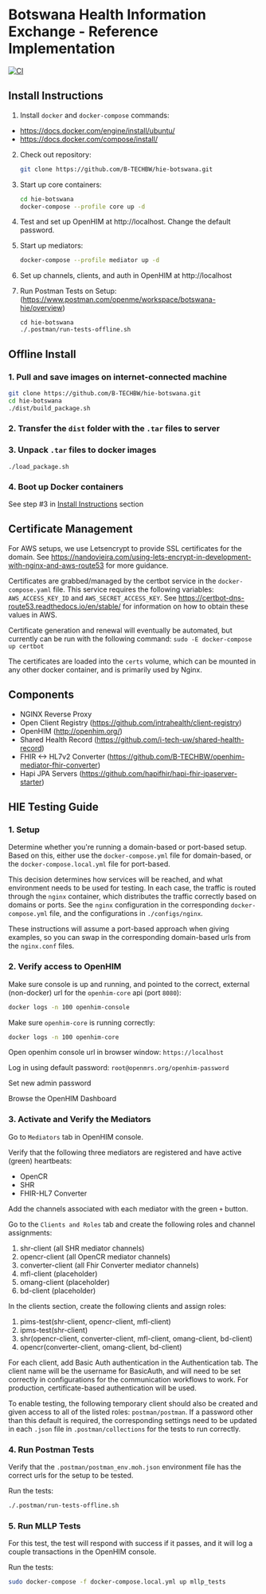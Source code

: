 # Botswana Health Information Exchange - Reference Implementation
[![CI](https://github.com/B-TECHBW/hie-botswana/actions/workflows/main.yml/badge.svg)](https://github.com/B-TECHBW/hie-botswana/actions/workflows/main.yml)

## Install Instructions
1. Install `docker` and `docker-compose` commands:
  - https://docs.docker.com/engine/install/ubuntu/
  - https://docs.docker.com/compose/install/

2. Check out repository:
    ```sh
    git clone https://github.com/B-TECHBW/hie-botswana.git
    ```
3. Start up core containers:
    ```sh
    cd hie-botswana
    docker-compose --profile core up -d 
    ```
4. Test and set up OpenHIM at http://localhost. Change the default password.

5. Start up mediators:
    ```sh
    docker-compose --profile mediator up -d
    ```
6. Set up channels, clients, and auth in OpenHIM at http://localhost

7. Run Postman Tests on Setup:
    (https://www.postman.com/openme/workspace/botswana-hie/overview)
    ```
    cd hie-botswana
    ./.postman/run-tests-offline.sh  
    ```

## Offline Install

### 1. Pull and save images on internet-connected machine
```sh
git clone https://github.com/B-TECHBW/hie-botswana.git
cd hie-botswana
./dist/build_package.sh
```
### 2. Transfer the `dist` folder with the `.tar` files to server

### 3. Unpack `.tar` files to docker images
`./load_package.sh`

### 4. Boot up Docker containers
See step #3 in [Install Instructions](https://github.com/B-TECHBW/hie-botswana#install-instructions) section

## Certificate Management
For AWS setups, we use Letsencrypt to provide SSL certificates for the domain. See https://nandovieira.com/using-lets-encrypt-in-development-with-nginx-and-aws-route53
for more guidance.

Certificates are grabbed/managed by the certbot service in the `docker-compose.yaml` file. This service requires the following variables: `AWS_ACCESS_KEY_ID` and `AWS_SECRET_ACCESS_KEY`. See https://certbot-dns-route53.readthedocs.io/en/stable/ for information on how to obtain these values in AWS. 

Certificate generation and renewal will eventually be automated, but currently can be run with the following command:
`sudo -E docker-compose up certbot`

The certificates are loaded into the `certs` volume, which can be mounted in any other docker container, and is primarily used by Nginx.
## Components
- NGINX Reverse Proxy
- Open Client Registry (https://github.com/intrahealth/client-registry)
- OpenHIM (http://openhim.org/)
- Shared Health Record (https://github.com/i-tech-uw/shared-health-record)
- FHIR <-> HL7v2 Converter (https://github.com/B-TECHBW/openhim-mediator-fhir-converter)
- Hapi JPA Servers (https://github.com/hapifhir/hapi-fhir-jpaserver-starter)



## HIE Testing Guide

### 1. Setup
Determine whether you're running a domain-based or port-based setup. Based on this, either use the `docker-compose.yml` file for domain-based, or the `docker-compose.local.yml` file for port-based. 

This decision determines how services will be reached, and what environment needs to be used for testing. In each case, the traffic is routed through the `nginx` container, which distributes the traffic correctly based on domains or ports. See the `nginx` configuration in the corresponding `docker-compose.yml` file, and the configurations in `./configs/nginx`. 

These instructions will assume a port-based approach when giving examples, so you can swap in the corresponding domain-based urls from the `nginx.conf` files. 
### 2. Verify access to OpenHIM

Make sure console is up and running, and pointed to the correct, external (non-docker) url for the `openhim-core` api (port `8080`):
```sh
docker logs -n 100 openhim-console
```

Make sure `openhim-core` is running correctly:
```sh
docker logs -n 100 openhim-core
```

Open openhim console url in browser window:
`https://localhost`

Log in using default password:
`root@openmrs.org/openhim-password`

Set new admin password

Browse the OpenHIM Dashboard
### 3. Activate and Verify the Mediators

Go to `Mediators` tab in OpenHIM console.

Verify that the following three mediators are registered and have active (green) heartbeats:
- OpenCR
- SHR
- FHIR-HL7 Converter

Add the channels associated with each mediator with the green `+` button.

Go to the `Clients and Roles` tab and create the following roles and channel assignments:
1. shr-client (all SHR mediator channels)
2. opencr-client (all OpenCR mediator channels)
3. converter-client (all Fhir Converter mediator channels)
4. mfl-client (placeholder)
5. omang-client (placeholder)
6. bd-client (placeholder)

In the clients section, create the following clients and assign roles:
1. pims-test(shr-client, opencr-client, mfl-client)
2. ipms-test(shr-client)
3. shr(opencr-client, converter-client, mfl-client, omang-client, bd-client)
4. opencr(converter-client, omang-client, bd-client)

For each client, add Basic Auth authentication in the Authentication tab. The client name will be the username for BasicAuth, and will need to be set correctly in configurations for the communication workflows to work. For production, certificate-based authentication will be used. 

To enable testing, the following temporary client should also be created and given access to all of the listed roles: `postman/postman`. If a password other than this default is required, the corresponding settings need to be updated in each `.json` file in `.postman/collections` for the tests to run correctly. 

### 4. Run Postman Tests

Verify that the `.postman/postman_env.moh.json` environment file has the correct urls for the setup to be tested. 

Run the tests:
```sh
./.postman/run-tests-offline.sh
```
### 5. Run MLLP Tests

For this test, the test will respond with success if it passes, and it will log a couple transactions in the OpenHIM console. 

Run the tests:
```sh
sudo docker-compose -f docker-compose.local.yml up mllp_tests
```